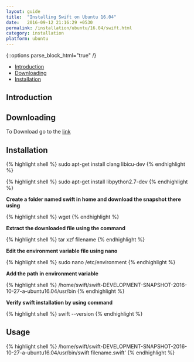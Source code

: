 ```yaml
---
layout: guide
title:  "Installing Swift on Ubuntu 16.04"
date:   2016-09-12 21:16:29 +0530
permalink: /installation/ubuntu/16.04/swift.html
category: installation
platform: ubuntu
---
```


{::options parse_block_html="true" /}

* [Introduction](#introduction)
* [Downloading](#downloading)
* [Installation](#installation)


<section class="wrapper">



## Introduction

## Downloading
To Download go to the [link](https://swift.org/download/#snapshots)

## Installation

{% highlight shell %}
sudo apt-get install clang libicu-dev
{% endhighlight %}

{% highlight shell %}
sudo apt-get install libpython2.7-dev
{% endhighlight %}

**Create a folder named swift in home and download the snapshot there using**

{% highlight shell %}
wget  <url>
{% endhighlight %}

**Extract the downloaded file using the command**

{% highlight shell %}
tar xzf filename
{% endhighlight %}

**Edit the environment variable file using nano**

{% highlight shell %}
sudo nano /etc/environment
{% endhighlight %}

**Add the path in environment variable**

{% highlight shell %}
/home/swift/swift-DEVELOPMENT-SNAPSHOT-2016-10-27-a-ubuntu16.04/usr/bin
{% endhighlight %}

**Verify swift installation by using command**

{% highlight shell %}
swift --version
{% endhighlight %}
 
## Usage

{% highlight shell %}
/home/swift/swift-DEVELOPMENT-SNAPSHOT-2016-10-27-a-ubuntu16.04/usr/bin/swift filename.swift'
{% endhighlight %}

</section>
